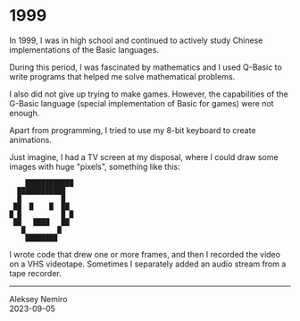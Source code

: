 # 1999

In 1999, I was in high school and continued to actively study Chinese implementations of the Basic languages.

During this period, I was fascinated by mathematics and I used Q-Basic to write programs that helped me solve mathematical problems.

I also did not give up trying to make games. However, the capabilities of the G-Basic language (special implementation of Basic for games) were not enough.

Apart from programming, I tried to use my 8-bit keyboard to create animations.

Just imagine, I had a TV screen at my disposal, where I could draw some images with huge "pixels", something like this:

```
    ████████████
  ████████████
  █          █
 ██  █    █  ██
█ █          █ █
 ██   ████   ██
   █        █
    ████████
```

I wrote code that drew one or more frames, and then I recorded the video on a VHS videotape.
Sometimes I separately added an audio stream from a tape recorder.

---
Aleksey Nemiro  
2023-09-05
